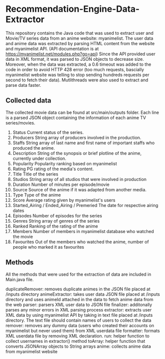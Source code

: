 # Recommendation-Engine-Data-Extractor

This repository contains the Java code that was used to extract user and Movie/TV series data from an anime website: myanimelist.
The user data and anime data was extracted by parsing HTML content from the website and myanimelist API.
(API documentation is at https://myanimelist.net/modules.php?go=api)
Since the API provided user data in XML format, it was parsed to JSON objects to decrease size. Moreover, when the data was
extracted, a 0.6 timeout was added to the code in order to avoid HTTP 428 error (too much requests, bascially myanimelist
website was telling to stop sending hundreds requests per second to fetch their data). Mutlithreads were also used to extract and parse
data faster.

## Collected data
The collected movie data can be found at src/main/outputs folder. Each line is a parsed JSON object containing the information of 
each anime TV series/movies.
1. Status
  Current status of the series.
2. Producers
  String array of producers involved in the production.
3. Staffs
  String array of last name and first name of important staffs who produced the anime.
4. Description
  String of the synopsis or brief plotline of the anime, currently under collection.
5. Popularity
  Popularity ranking based on myanimelist
6. Rating
  PG rating of the media's content.
7. Title
  Title of the series
8. Studios
  String array of all studios that were involved in production
9. Duration
  Number of minutes per episode/movie
10. Source
  Source of the anime if it was adapted from another media.
11. Type
  Type of the anime
12. Score
  Average rating given by myanimelist's users
13. Started_Airing / Ended_Airing / Premeried 
  The date for respective airing dates
14. Episodes
  Number of episodes for the series
15. Genres
  String array of genres of the series
16. Ranked
  Ranking of the rating of the anime
17. Members
  Number of members in myanimelist database who watched the movie
18. Favourites
  Out of the members who watched the anime, number of people who marked it as favourites
  
## Methods
All the methods that were used for the extraction of data are included in Main.java file.

duplicateRemover: removes duplicate animes in the JSON file placed at /inputs directory
animeExtractor: takes user data JSON file placed at /inputs directory and uses animeId attached in the data to fetch anime data from the web
parser: parsers XML user data to JSON file
finalizer: additonally parses any minor errors in XML parsing process
extractor: extracts user XML data by using myanimelist API by taking in text file placed at /inputs directory. 
           The text file should contain names of users to collect the data
remover: removes any dummy data (users who created their accounts on myanimelist but never used them) from XML userdata file
formatter: formats XML userdata file by removing XML declaration.
run: helper function to collect usernames in extractor() method
toArray: helper function that converts JSONArray objects to String arrays
anime: collects anime data from myanimelist website

